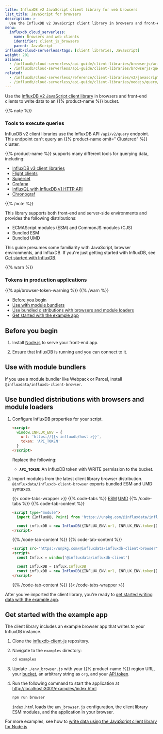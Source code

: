 ```yaml
---
title: InfluxDB v2 JavaScript client library for web browsers
list_title: JavaScript for browsers
description: >
  Use the InfluxDB v2 JavaScript client library in browsers and front-end clients to write data to an InfluxDB Cloud Serverless bucket.
menu:
  influxdb_cloud_serverless:
    name: Browsers and web clients
    identifier: client_js_browsers
    parent: JavaScript
influxdb/cloud-serverless/tags: [client libraries, JavaScript]
weight: 201
aliases:
  - /influxdb/cloud-serverless/api-guide/client-libraries/browserjs/write
  - /influxdb/cloud-serverless/api-guide/client-libraries/browserjs/query
related:
  - /influxdb/cloud-serverless/reference/client-libraries/v2/javascript/nodejs/write/
  - /influxdb/cloud-serverless/api-guide/client-libraries/nodejs/query/
---
```


Use the [InfluxDB v2 JavaScript client library](https://github.com/influxdata/influxdb-client-js) in browsers and front-end clients to write data to an {{% product-name %}} bucket.

{{% note %}}

### Tools to execute queries

InfluxDB v2 client libraries use the InfluxDB API `/api/v2/query` endpoint.
This endpoint can't query an {{% product-name omit=" Clustered" %}} cluster.

{{% product-name %}} supports many different tools for querying data, including:

- [InfluxDB v3 client libraries](/influxdb/cloud-serverless/reference/client-libraries/v3/)
- [Flight clients](/influxdb/cloud-serverless/reference/client-libraries/flight-sql/)
- [Superset](/influxdb/cloud-serverless/query-data/sql/execute-queries/superset/)
- [Grafana](/influxdb/cloud-serverless/query-data/sql/execute-queries/grafana/)
- [InfluxQL with InfluxDB v1 HTTP API](/influxdb/cloud-serverless/primers/api/v1/#query-using-the-v1-api)
- [Chronograf](/chronograf/v1/)

{{% /note %}}

This library supports both front-end and server-side environments and provides the following distributions:
* ECMAScript modules (ESM) and CommonJS modules (CJS)
* Bundled ESM
* Bundled UMD 

This guide presumes some familiarity with JavaScript, browser environments, and InfluxDB.
If you're just getting started with InfluxDB, see [Get started with InfluxDB](/influxdb/v2/get-started/).

{{% warn %}}
### Tokens in production applications
{{% api/browser-token-warning %}}
{{% /warn %}}

* [Before you begin](#before-you-begin)
* [Use with module bundlers](#use-with-module-bundlers)
* [Use bundled distributions with browsers and module loaders](#use-bundled-distributions-with-browsers-and-module-loaders)
* [Get started with the example app](#get-started-with-the-example-app)

## Before you begin

1. Install [Node.js](https://nodejs.org/en/download/package-manager/) to serve your front-end app.

2. Ensure that InfluxDB is running and you can connect to it.

## Use with module bundlers

If you use a module bundler like Webpack or Parcel, install `@influxdata/influxdb-client-browser`.

## Use bundled distributions with browsers and module loaders 

1. Configure InfluxDB properties for your script.

   ```html
   <script>
     window.INFLUX_ENV = {
       url: 'https://{{< influxdb/host >}}',
       token: 'API_TOKEN'
     }
   </script>
   ```
   Replace the following:

    - **`API_TOKEN`**: An InfluxDB token with WRITE permission to the bucket.

2. Import modules from the latest client library browser distribution.
`@influxdata/influxdb-client-browser` exports bundled ESM and UMD syntaxes. 

   {{< code-tabs-wrapper >}}
   {{% code-tabs %}}
   [ESM](#import-esm)
   [UMD](#import-umd)
   {{% /code-tabs %}}
   {{% code-tab-content %}}
   ```html
   <script type="module">
     import {InfluxDB, Point} from 'https://unpkg.com/@influxdata/influxdb-client-browser/dist/index.browser.mjs'

     const influxDB = new InfluxDB({INFLUX_ENV.url, INFLUX_ENV.token})
   </script>
   ```
   {{% /code-tab-content %}}
   {{% code-tab-content %}}
   ```html
   <script src="https://unpkg.com/@influxdata/influxdb-client-browser"></script>
   <script>
     const Influx = window['@influxdata/influxdb-client']

     const InfluxDB = Influx.InfluxDB
     const influxDB = new InfluxDB({INFLUX_ENV.url, INFLUX_ENV.token})
   </script>
   ```
   {{% /code-tab-content %}}
   {{< /code-tabs-wrapper >}}

After you've imported the client library, you're ready to [get started writing data with the example app](#get-started-with-the-example-app).

## Get started with the example app

The client library includes an example browser app that writes to your InfluxDB instance.

1. Clone the [influxdb-client-js](https://github.com/influxdata/influxdb-client-js) repository.

2. Navigate to the `examples` directory:

    ```js
    cd examples
    ```

3. Update `./env_browser.js` with your {{% product-name %}} region URL, your [bucket](/influxdb/cloud-serverless/admin/buckets/), an arbitrary string as `org`, and your [API token](/influxdb/cloud-serverless/admin/tokens/).

4. Run the following command to start the application at [http://localhost:3001/examples/index.html]()

    ```sh
    npm run browser
    ```

    `index.html` loads the `env_browser.js` configuration, the client library ESM modules, and the application in your browser.

For more examples, see how to [write data using the JavaScript client library for Node.js](/influxdb/cloud-serverless/reference/client-libraries/v2/javascript/nodejs/write/).
